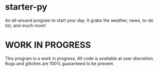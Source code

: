# starter-py
An all-around program to start your day. It grabs the weather, news, to-do list, and much more!

# WORK IN PROGRESS
This program is a work in progress. All code is available at user discretion. Bugs and glitches are 100% guaranteed to be present. 
